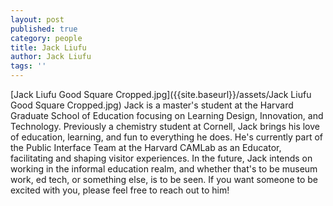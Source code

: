 ```yaml
---
layout: post
published: true
category: people
title: Jack Liufu
author: Jack Liufu
tags: ''
---
```

[Jack Liufu Good Square Cropped.jpg]({{site.baseurl}}/assets/Jack Liufu Good Square Cropped.jpg)
Jack is a master's student at the Harvard Graduate School of Education focusing on Learning Design, Innovation, and Technology. Previously a chemistry student at Cornell, Jack brings his love of education, learning, and fun to everything he does. He's currently part of the Public Interface Team at the Harvard CAMLab as an Educator, facilitating and shaping visitor experiences. In the future, Jack intends on working in the informal education realm, and whether that's to be museum work, ed tech, or something else, is to be seen. If you want someone to be excited with you, please feel free to reach out to him!
